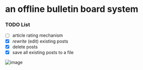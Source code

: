 # an offline bulletin board system
### TODO List
- [ ] article rating mechanism
- [X] *rewrite* (edit) existing posts
- [X] delete posts
- [X] save all existing posts to a file

![image](https://github.com/jann7790/ptt/blob/master/Screenshot%202021-05-24%20203242.png)
